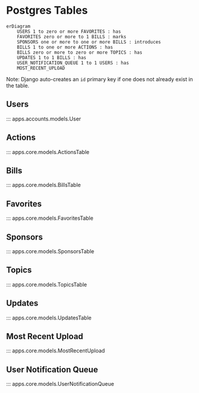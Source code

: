 # Postgres Tables

```mermaid
erDiagram
    USERS 1 to zero or more FAVORITES : has
    FAVORITES zero or more to 1 BILLS : marks
    SPONSORS one or more to one or more BILLS : introduces
	BILLS 1 to one or more ACTIONS : has
	BILLS zero or more to zero or more TOPICS : has
	UPDATES 1 to 1 BILLS : has
    USER_NOTIFICATION_QUEUE 1 to 1 USERS : has
    MOST_RECENT_UPLOAD
```

Note: Django auto-creates an `id` primary key if one does not already exist in the table.

## Users

::: apps.accounts.models.User

## Actions

::: apps.core.models.ActionsTable

## Bills

::: apps.core.models.BillsTable

## Favorites

::: apps.core.models.FavoritesTable

## Sponsors

::: apps.core.models.SponsorsTable

## Topics

::: apps.core.models.TopicsTable

## Updates

::: apps.core.models.UpdatesTable

## Most Recent Upload

::: apps.core.models.MostRecentUpload

## User Notification Queue

::: apps.core.models.UserNotificationQueue
